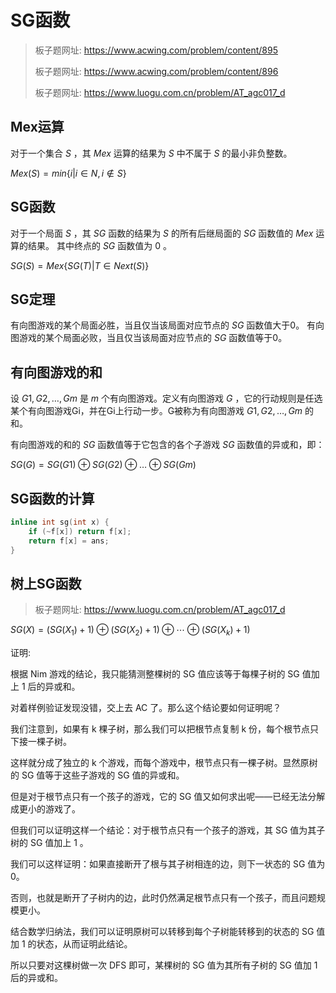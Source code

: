 # SG函数

> 板子题网址: https://www.acwing.com/problem/content/895
>
> 板子题网址: https://www.acwing.com/problem/content/896
>
> 板子题网址: https://www.luogu.com.cn/problem/AT_agc017_d

## Mex运算

对于一个集合 $S$ ，其 $Mex$ 运算的结果为 $S$ 中不属于 $S$ 的最小非负整数。

$Mex(S)=min\{i|i\in N,i\notin S\}$

## SG函数

对于一个局面 $S$ ，其 $SG$ 函数的结果为 $S$ 的所有后继局面的 $SG$ 函数值的 $Mex$ 运算的结果。
其中终点的 $SG$ 函数值为 $0$ 。

$SG(S)=Mex\{SG(T)|T\in Next(S)\}$

## SG定理

有向图游戏的某个局面必胜，当且仅当该局面对应节点的 $SG$ 函数值大于0。
有向图游戏的某个局面必败，当且仅当该局面对应节点的 $SG$ 函数值等于0。

## 有向图游戏的和

设 $G1, G2, \dots, Gm$ 是 $m$ 个有向图游戏。定义有向图游戏 $G$ ，它的行动规则是任选某个有向图游戏Gi，并在Gi上行动一步。G被称为有向图游戏 $G1, G2, \dots, Gm$ 的和。

有向图游戏的和的 $SG$ 函数值等于它包含的各个子游戏 $SG$ 函数值的异或和，即：

$SG(G) = SG(G1) \oplus SG(G2) \oplus \dots \oplus SG(Gm)$

## SG函数的计算

```cpp
inline int sg(int x) {
    if (~f[x]) return f[x];
    return f[x] = ans;
}
```

## 树上SG函数

> 板子题网址: https://www.luogu.com.cn/problem/AT_agc017_d

$SG(X) = (SG(X_1)+1) \oplus (SG(X_2)+1) \oplus \cdots \oplus (SG(X_k)+1)$

证明:

根据 Nim 游戏的结论，我只能猜测整棵树的 SG 值应该等于每棵子树的 SG 值加上 1 后的异或和。

对着样例验证发现没错，交上去 AC 了。那么这个结论要如何证明呢？

我们注意到，如果有 k 棵子树，那么我们可以把根节点复制 k 份，每个根节点只下接一棵子树。

这样就分成了独立的 k 个游戏，而每个游戏中，根节点只有一棵子树。显然原树的 SG 值等于这些子游戏的 SG 值的异或和。

但是对于根节点只有一个孩子的游戏，它的 SG 值又如何求出呢——已经无法分解成更小的游戏了。

但我们可以证明这样一个结论：对于根节点只有一个孩子的游戏，其 SG 值为其子树的 SG 值加上 1 。

我们可以这样证明：如果直接断开了根与其子树相连的边，则下一状态的 SG 值为 0。

否则，也就是断开了子树内的边，此时仍然满足根节点只有一个孩子，而且问题规模更小。

结合数学归纳法，我们可以证明原树可以转移到每个子树能转移到的状态的 SG 值加 1 的状态，从而证明此结论。

所以只要对这棵树做一次 DFS 即可，某棵树的 SG 值为其所有子树的 SG 值加 1 后的异或和。
